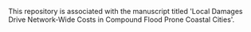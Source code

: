 This repository is associated with the manuscript titled 'Local Damages Drive Network-Wide Costs in Compound Flood Prone Coastal Cities'.
